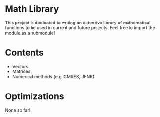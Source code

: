 # Math Library
This project is dedicated to writing an extensive library of mathematical functions to be used in current and future projects.
Feel free to import the module as a submodule!

# Contents
- Vectors
- Matrices
- Numerical methods (e.g. GMRES, JFNK)

# Optimizations
None so far!



